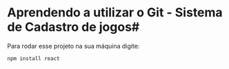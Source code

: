 # Aprendendo a utilizar o Git - Sistema de Cadastro de jogos#
Para rodar esse projeto na sua máquina digite:
```
npm install react
```
